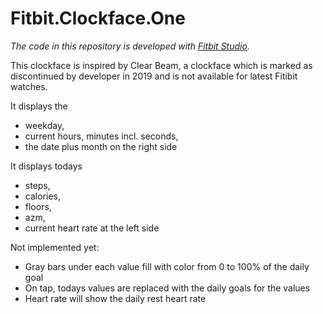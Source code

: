 # Fitbit.Clockface.One

_The code in this repository is developed with [Fitbit Studio](https://dev.fitbit.com/getting-started/)._

This clockface is inspired by Clear Beam, a clockface which is marked as discontinued by developer in 2019 and is not available for latest Fitibit watches.

It displays the 
* weekday,
* current hours, minutes incl. seconds,
* the date plus month on the right side

It displays todays
* steps, 
* calories, 
* floors, 
* azm, 
* current heart rate
at the left side 

Not implemented yet:
* Gray bars under each value fill with color from 0 to 100% of the daily goal 
* On tap, todays values are replaced with the daily goals for the values 
* Heart rate will show the daily rest heart rate 
